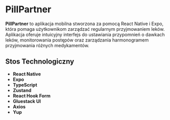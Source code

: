 # PillPartner

**PillPartner** to aplikacja mobilna stworzona za pomocą React Native i Expo, która pomaga użytkownikom zarządzać regularnym przyjmowaniem leków. Aplikacja oferuje intuicyjny interfejs do ustawiania przypomnień o dawkach leków, monitorowania postępów oraz zarządzania harmonogramem przyjmowania różnych medykamentów.

## Stos Technologiczny

- **React Native**
- **Expo**
- **TypeScript**
- **Zustand**
- **React Hook Form**
- **Gluestack UI**
- **Axios**
- **Yup**